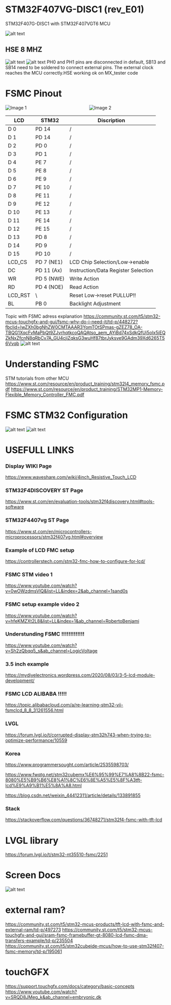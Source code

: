 # STM32F407VG-DISC1 (rev_E01)
STM32F407G-DISC1 with STM32F407VGT6 MCU

![alt text](image-8.png)

## HSE 8 MHZ 
![alt text](image-3.png)
![alt text](image-2.png)
PH0 and PH1 pins are disconnected in default, SB13 and SB14 need to be soldered to connect external pins. The external clock reaches the MCU correctly.HSE working ok on MX_tester code
# FSMC Pinout

<div style="display: flex;">
    <img src="image.png" alt="Image 1" style="flex: 1; margin-right: 10px;">
    <img src="image-1.png" alt="Image 2" style="flex: 1; margin-left: 10px;">
</div>

<div align="center">

| LCD | STM32 | Discription |
|-----------|-----------|-----------|
| D 0  | PD 14  | / |
| D 1  | PD 14  | / |
| D 2  | PD 0  | / |
| D 3  | PD 1  | / |
| D 4  | PE 7  |/|
| D 5  | PE 8  |/|
| D 6  | PE 9  |/ |
| D 7  | PE 10  |/|
| D 8  | PE 11  |/|
| D 9  | PE 12  |/|
| D 10 | PE 13 | /|
| D 11 | PE 14 |/ |
| D 12 | PE 15 |/|
| D 13 | PD 8 | /|
| D 14 | PD 9 | /|
| D 15 | PD 10 | /|
| LCD_CS | PD 7 (NE1) | LCD Chip Selection/Low->enable |
| DC | PD 11 (Ax) | Instruction/Data Register Selection |
| WR | PD 5 (NWE)| Write Action |
| RD | PD 4 (NOE) | Read Action |
| LCD_RST | \ | Reset Low->reset PULLUP!!|
| BL | PB 0 | Backlight Adjustment |

</div>

Topic with FSMC adress explanation
https://community.st.com/t5/stm32-mcus-touchgfx-and-gui/fsmc-why-do-i-need-it/td-p/448272?fbclid=IwZXh0bgNhZW0CMTAAAR3YomTOtSPmas-gZEZ78_OA-TBQG1XqcFvMaPbQt9ZJvrhqtkcoQAQAtso_aem_AYiBd74xSdkQfUi5olx5jEQZkNxZfcnN8qRbCv7A_GU4cjiZqksG3wuHf87tbrJyksve9GAdm39Xd6265T56Vvqb
![alt text](image-4.png)



# Understanding FSMC

STM tutorials from other MCU
https://www.st.com/resource/en/product_training/stm32l4_memory_fsmc.pdf
https://www.st.com/resource/en/product_training/STM32MP1-Memory-Flexible_Memory_Controller_FMC.pdf

# FSMC STM32 Configuration
![alt text](image-5.png)
![alt text](image-6.png)
# USEFULL LINKS

### Display WIKI Page
https://www.waveshare.com/wiki/4inch_Resistive_Touch_LCD

### STM32F4DISCOVERY ST Page
https://www.st.com/en/evaluation-tools/stm32f4discovery.html#tools-software

### STM32F4407vg ST Page
https://www.st.com/en/microcontrollers-microprocessors/stm32f407vg.html#overview

### Example of LCD FMC setup
https://controllerstech.com/stm32-fmc-how-to-configure-for-lcd/

### FSMC STM video 1
https://www.youtube.com/watch?v=0wOWzdmsVlQ&list=LL&index=2&ab_channel=1sand0s

### FSMC setup example video 2
https://www.youtube.com/watch?v=hfeKMZXt2L8&list=LL&index=1&ab_channel=RobertoBenjami

### Understunding FSMC !!!!!!!!!!!!!
https://www.youtube.com/watch?v=Sh2zQbqq5_s&ab_channel=LogicVoltage

### 3.5 inch example
https://mydiyelectronics.wordpress.com/2020/08/03/3-5-lcd-module-development/

### FSMC LCD ALIBABA !!!!!
https://topic.alibabacloud.com/a/re-learning-stm32-vii-fsmclcd_8_8_31261556.html

### LVGL
https://forum.lvgl.io/t/corrupted-display-stm32h743-when-trying-to-optimize-performance/10559

### Korea
https://www.programmersought.com/article/2535598703/

https://www.fwqtg.net/stm32cubemx%E6%95%99%E7%A8%8B22-fsmc-8080%E5%B9%B6%E8%A1%8C%E6%8E%A5%E5%8F%A3tft-lcd%E9%A9%B1%E5%8A%A8.html

https://blog.csdn.net/weixin_44412311/article/details/133891855

### Stack
https://stackoverflow.com/questions/36748271/stm32f4-fsmc-with-tft-lcd

# LVGL library
https://forum.lvgl.io/t/stm32-nt35510-fsmc/2251

# Screen Docs
![alt text](image-7.png)

# external ram?
https://community.st.com/t5/stm32-mcus-products/tft-lcd-with-fsmc-and-external-ram/td-p/497273
https://community.st.com/t5/stm32-mcus-touchgfx-and-gui/sram-fsmc-framebuffer-gt-8080-lcd-fsmc-dma-transfers-example/td-p/235504
https://community.st.com/t5/stm32cubeide-mcus/how-to-use-stm32f407-fsmc-memory/td-p/195061

# touchGFX
https://support.touchgfx.com/docs/category/basic-concepts
https://www.youtube.com/watch?v=SRQD8JMeg_k&ab_channel=embryonic.dk